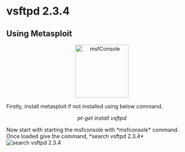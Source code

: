 # vsftpd 2.3.4

## Using Metasploit

<p align="center">
  <img alt="msfConsole" src="https://help.rapid7.com/metasploit/Content/images/icons/favicon.ico" height="140" />

Firstly, install metasploit if not installed using below command.
<p align="center"><i>
  pt-get install vsftpd
  </i></p>
Now start with starting the msfconsole with *msfconsole* command.
</br>Once loaded give the command, *search vsftpd 2.3.4*
<img alt="search vsftpd 2.3.4" src="https://westoahu.hawaii.edu/cyber/wp-content/uploads/2019/04/word-image-1.png">
